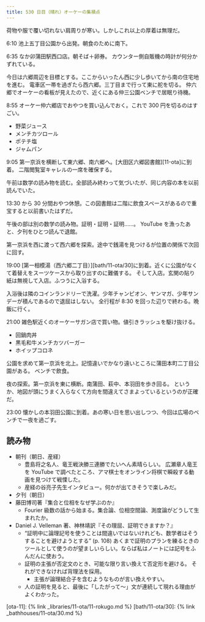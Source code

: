 ```yaml
---
title: 530 日目（晴れ）オーケーの集積点
---
```


荷物や服で覆い切れない肩周りが寒い。しかしこれ以上の厚着は無理だ。

6:10 池上五丁目公園から出発。朝食のために南下。

6:35 なか卯蒲田駅西口店。朝そば＋卵券。
カウンター側自販機の時計が何分かずれている。

今日は六郷周辺を目標とする。ここからいったん西に少し歩いてから南の住宅地を進む。
電車区一帯を過ぎたら西六郷。三丁目まで行って東に舵を切る。
仲六郷でオーケーの看板が見えたので、近くにある仲三公園ベンチで居眠り待機。

8:55 オーケー仲六郷店でおやつを買い込んでおく。これで 300 円を切るのはすごい。

* 野菜ジュース
* メンチカツロール
* ポテチ塩
* ジャムパン

9:05 第一京浜を横断して東六郷、南六郷へ。[大田区六郷図書館][11-ota]に到着。
二階閲覧室キャレルの一席を確保する。

午前は数学の読み物を読む。全部読み終わって気づいたが、同じ内容の本を以前読んでいた。

13:30 から 30 分間おやつ休憩。この図書館は二階に飲食スペースがあるので重宝すると以前書いたはずだ。

午後の部は別の数学の読み物。証明・証明・証明……。
YouTube を漁ったあと、夕刊をひとつ読んで退館。

第一京浜を西に渡って西六郷を探索。途中で銭湯を見つけるが位置の関係で次回に回す。

19:00 [第一相模湯（西六郷二丁目）][bath/11-ota/30]に到着。近くに公園がなくて着替えをスーツケースから取り出すのに難儀する。
そして入店。玄関の貼り紙は無視して入店。ふつうに入浴する。

入浴後は隣のコインランドリーで洗濯。少年チャンピオン、ヤンマガ、少年サンデーが積んであるので退屈はしない。
全行程が 8:30 を回った辺りで終わる。晩飯に行く。

21:00 雑色駅近くのオーケーサガン店で買い物。値引きラッシュを駆け抜ける。

* 回鍋肉丼
* 黒毛和牛メンチカツバーガー
* ホイップコロネ

公園を求めて第一京浜を北上。記憶違いでかなり遠いところに蒲田本町二丁目公園がある。
ベンチで飲食。

夜の探索。第一京浜を東に横断。南蒲田、萩中、本羽田を歩き回る。
というか、地図が頭にうまく入らなくて方向を間違えてさまよっているというのが正確だ。

23:00 懐かしの本羽田公園に到着。あの寒い日を思い出しつつ、今回は広場のベンチで一夜を過ごす。

## 読み物

* 朝刊（朝日、産経）
  * 豊島将之名人、竜王戦決勝三連勝でたいへん素晴らしい。
    広瀬章人竜王を YouTube で調べたところ、アマ棋士をオンライン将棋で瞬殺する動画を見つけて戦慄した。
  * 産経の谷亮子先生インタビュー。何かが出てきそうで楽しみだ。
* 夕刊（朝日）
* 藤田博司著『集合と位相をなぜ学ぶのか』
  * Fourier 級数の話から始まる。集合論、位相空間論、測度論がどうして生まれたか。
* Daniel J. Velleman 著、神林靖訳『その理屈、証明できますか？』
  * <q>証明中に論理記号を使うことは間違いではないけれども、数学者はそうすることを避けようとする</q> (p. 108)
    あくまで証明のプランを練るときのツールとして使うのが望ましいらしい。ならば私はノートには記号をふんだんに使おう。
  * 証明の主張が否定文のとき、可能な限り言い換えて否定形を避ける。
    それができなければ背理法を採用。
    * 主張が論理結合子を含むようなものが言い換えやすい。
  * 人の証明を見ると、最後に「したがって～」文が連続して現れる理由がよくわかった。

[ota-11]: {% link _libraries/11-ota/11-rokugo.md %}
[bath/11-ota/30]: {% link _bathhouses/11-ota/30.md %}
